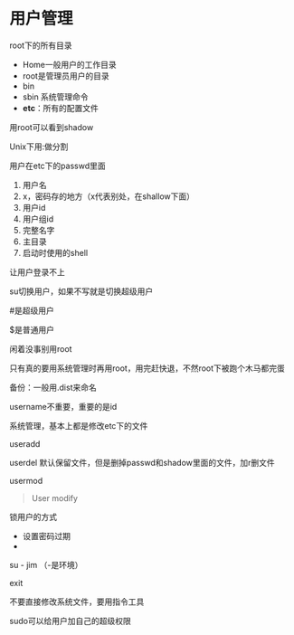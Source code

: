 # 用户管理

root下的所有目录

- Home一般用户的工作目录
- root是管理员用户的目录
- bin
- sbin 系统管理命令
- **etc**：所有的配置文件



用root可以看到shadow



Unix下用:做分割



用户在etc下的passwd里面

1. 用户名
2. x，密码存的地方（x代表别处，在shallow下面）
3. 用户id
4. 用户组id
5. 完整名字
6. 主目录
7. 启动时使用的shell



让用户登录不上

su切换用户，如果不写就是切换超级用户

\#是超级用户

$是普通用户



闲着没事别用root

只有真的要用系统管理时再用root，用完赶快退，不然root下被跑个木马都完蛋



备份：一般用.dist来命名



username不重要，重要的是id

系统管理，基本上都是修改etc下的文件



useradd

userdel 默认保留文件，但是删掉passwd和shadow里面的文件，加r删文件



usermod

> User modify

锁用户的方式

- 设置密码过期
- 



su - jim （-是环境）

exit



不要直接修改系统文件，要用指令工具



sudo可以给用户加自己的超级权限


